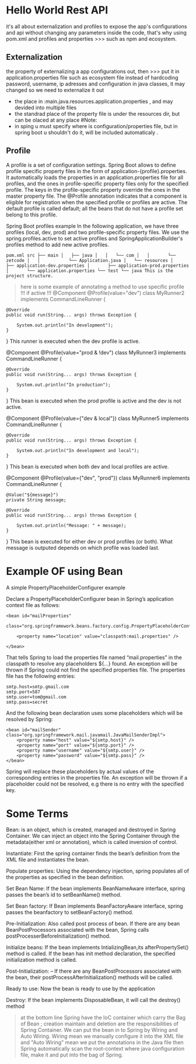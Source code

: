 # Hello World Rest API

it's all about externalization and profiles to expose the app's configurations and api without changing any parameters inside the code, that's why using pom.xml and profiles and properties >>> such as npm and ecosystem.

## Externalization
the property of externalizing a app configurations out, then >>> put it in application.properties file such as ecosystem file 
instead of hardcoding password, username, ip adresses and configuration in java classes, it may changed so we need to externalize it out 
- the place in :main.java.resources.application.properties , and may devided into multiple files 
- the standrad place of the property file is under the resources dir, but can be olaced at any place 
#Note: 
- in sping u must specify where is configuration/properties file, but in spring boot u shouldn't do it, will be included automaticaly .

## Profile
A profile is a set of configuration settings. Spring Boot allows to define profile specific property files in the form of application-{profile}.properties. It automatically loads the properties in an application.properties file for all profiles, and the ones in profile-specific property files only for the specified profile. The keys in the profile-specific property override the ones in the master property file.
The @Profile annotation indicates that a component is eligible for registration when the specified profile or profiles are active. The default profile is called default; all the beans that do not have a profile set belong to this profile.

Spring Boot profiles example
In the following application, we have three profiles (local, dev, prod) and two profile-specific property files. We use the spring.profiles.active to set active profiles and SpringApplicationBuilder's profiles method to add new active profiles.

``
pom.xml
src
├── main
│   ├── java
│   │   └── com
│   │       └── zetcode
│   │           └── Application.java
│   └── resources
│       ├── application-dev.properties
│       ├── application-prod.properties
│       └── application.properties
└── test
    └── java
This is the project structure.
``
> here is some example of annotating a method to use specific profile !!! if active !!!
@Component
@Profile(value="dev")
class MyRunner2 implements CommandLineRunner {

    @Override
    public void run(String... args) throws Exception {

        System.out.println("In development");
    }
}
This runner is executed when the dev profile is active.

@Component
@Profile(value="prod & !dev")
class MyRunner3 implements CommandLineRunner {

    @Override
    public void run(String... args) throws Exception {

        System.out.println("In production");
    }
}
This bean is executed when the prod profile is active and the dev is not active.

@Component
@Profile(value={"dev & local"})
class MyRunner5 implements CommandLineRunner {

    @Override
    public void run(String... args) throws Exception {

        System.out.println("In development and local");
    }
}
This bean is executed when both dev and local profiles are active.

@Component
@Profile(value={"dev", "prod"})
class MyRunner6 implements CommandLineRunner {

    @Value("${message}")
    private String message;

    @Override
    public void run(String... args) throws Exception {

        System.out.println("Message: " + message);
    }
}
This bean is executed for either dev or prod profiles (or both). What message is outputed depends on which profile was loaded last.





# Example OF using Bean

A simple PropertyPlaceholderConfigurer example

Declare a PropertyPlaceholderConfigurer bean in Spring’s application context file as follows:
```
<bean id="mailProperties"
    class="org.springframework.beans.factory.config.PropertyPlaceholderConfigurer">
 
    <property name="location" value="classpath:mail.properties" />
 
</bean>

```
That tells Spring to load the properties file named “mail.properties” in the classpath to resolve any placeholders ${…} found. An exception will be thrown if Spring could not find the specified properties file. The properties file has the following entries:

```
smtp.host=smtp.gmail.com
smtp.port=587
smtp.user=tom@gmail.com
smtp.pass=secret
```
And the following bean declaration uses some placeholders which will be resolved by Spring:
```
<bean id="mailSender" class="org.springframework.mail.javamail.JavaMailSenderImpl">
    <property name="host" value="${smtp.host}" />
    <property name="port" value="${smtp.port}" />
    <property name="username" value="${smtp.user}" />
    <property name="password" value="${smtp.pass}" />
</bean>
```
Spring will replace these placeholders by actual values of the corresponding entries in the properties file. An exception will be thrown if a placeholder could not be resolved, e.g there is no entry with the specified key.





# Some Terms

Bean: is an object, which is created, managed and destroyed in Spring Container. We can inject an object into the Spring Container through the metadata(either xml or annotation), which is called inversion of control.

Instantiate: First the spring container finds the bean’s definition from the XML file and instantiates the bean.

Populate properties: Using the dependency injection, spring populates all of the properties as specified in the bean definition.

Set Bean Name: If the bean implements BeanNameAware interface, spring passes the bean’s id to setBeanName() method.

Set Bean factory: If Bean implements BeanFactoryAware interface, spring passes the beanfactory to setBeanFactory() method.

Pre-Initialization: Also called post process of bean. If there are any bean BeanPostProcessors associated with the bean, Spring calls postProcesserBeforeInitialization() method.

Initialize beans: If the bean implements IntializingBean,its afterPropertySet() method is called. If the bean has init method declaration, the specified initialization method is called.

Post-Initialization: – If there are any BeanPostProcessors associated with the bean, their postProcessAfterInitialization() methods will be called.

Ready to use: Now the bean is ready to use by the application

Destroy: If the bean implements DisposableBean, it will call the destroy() method


> at the bottom line
Spring have the IoC container which carry the Bag of Bean ; creation maintain and deletion are the responsibilities of Spring Container. We can put the bean in to Spring by Wiring and Auto Wiring. Wiring mean we manually configure it into the XML file and "Auto Wiring" mean we put the annotations in the Java file then Spring automatically scan the root-context where java configuration file, make it and put into the bag of Spring.
